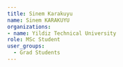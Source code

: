 ```yaml
---
title: Sinem Karakuyu
name: Sinem KARAKUYU
organizations:
- name: Yildiz Technical University
role: MSc Student
user_groups:
  - Grad Students
---
```


